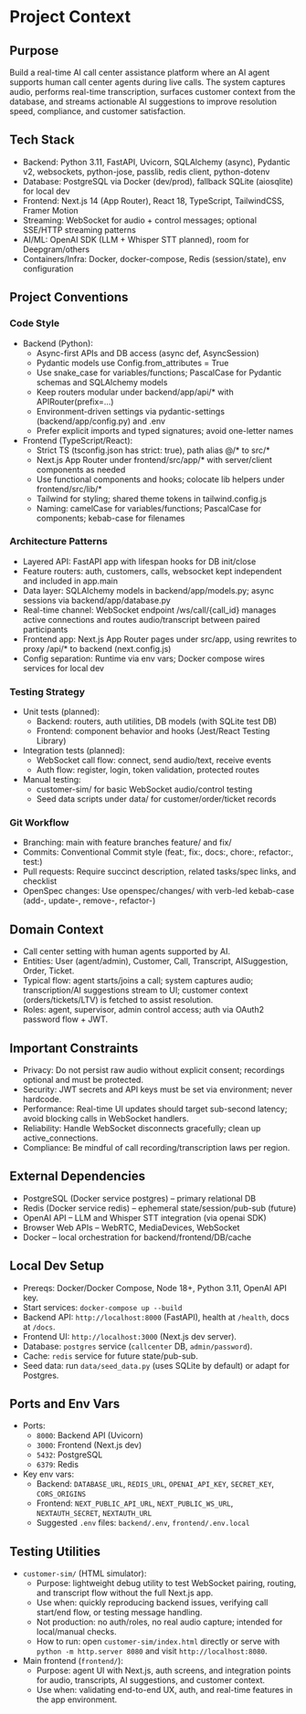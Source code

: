 # Project Context

## Purpose
Build a real-time AI call center assistance platform where an AI agent supports human call center agents during live calls. The system captures audio, performs real-time transcription, surfaces customer context from the database, and streams actionable AI suggestions to improve resolution speed, compliance, and customer satisfaction.

## Tech Stack
- Backend: Python 3.11, FastAPI, Uvicorn, SQLAlchemy (async), Pydantic v2, websockets, python-jose, passlib, redis client, python-dotenv
- Database: PostgreSQL via Docker (dev/prod), fallback SQLite (aiosqlite) for local dev
- Frontend: Next.js 14 (App Router), React 18, TypeScript, TailwindCSS, Framer Motion
- Streaming: WebSocket for audio + control messages; optional SSE/HTTP streaming patterns
- AI/ML: OpenAI SDK (LLM + Whisper STT planned), room for Deepgram/others
- Containers/Infra: Docker, docker-compose, Redis (session/state), env configuration

## Project Conventions

### Code Style
- Backend (Python):
  - Async-first APIs and DB access (async def, AsyncSession)
  - Pydantic models use Config.from_attributes = True
  - Use snake_case for variables/functions; PascalCase for Pydantic schemas and SQLAlchemy models
  - Keep routers modular under backend/app/api/* with APIRouter(prefix=...)
  - Environment-driven settings via pydantic-settings (backend/app/config.py) and .env
  - Prefer explicit imports and typed signatures; avoid one-letter names
- Frontend (TypeScript/React):
  - Strict TS (tsconfig.json has strict: true), path alias @/* to src/*
  - Next.js App Router under frontend/src/app/* with server/client components as needed
  - Use functional components and hooks; colocate lib helpers under frontend/src/lib/*
  - Tailwind for styling; shared theme tokens in tailwind.config.js
  - Naming: camelCase for variables/functions; PascalCase for components; kebab-case for filenames

### Architecture Patterns
- Layered API: FastAPI app with lifespan hooks for DB init/close
- Feature routers: auth, customers, calls, websocket kept independent and included in app.main
- Data layer: SQLAlchemy models in backend/app/models.py; async sessions via backend/app/database.py
- Real-time channel: WebSocket endpoint /ws/call/{call_id} manages active connections and routes audio/transcript between paired participants
- Frontend app: Next.js App Router pages under src/app, using rewrites to proxy /api/* to backend (next.config.js)
- Config separation: Runtime via env vars; Docker compose wires services for local dev

### Testing Strategy
- Unit tests (planned):
  - Backend: routers, auth utilities, DB models (with SQLite test DB)
  - Frontend: component behavior and hooks (Jest/React Testing Library)
- Integration tests (planned):
  - WebSocket call flow: connect, send audio/text, receive events
  - Auth flow: register, login, token validation, protected routes
- Manual testing:
  - customer-sim/ for basic WebSocket audio/control testing
  - Seed data scripts under data/ for customer/order/ticket records

### Git Workflow
- Branching: main with feature branches feature/<name> and fix/<name>
- Commits: Conventional Commit style (feat:, fix:, docs:, chore:, refactor:, test:)
- Pull requests: Require succinct description, related tasks/spec links, and checklist
- OpenSpec changes: Use openspec/changes/<change-id> with verb-led kebab-case (add-, update-, remove-, refactor-)

## Domain Context
- Call center setting with human agents supported by AI.
- Entities: User (agent/admin), Customer, Call, Transcript, AISuggestion, Order, Ticket.
- Typical flow: agent starts/joins a call; system captures audio; transcription/AI suggestions stream to UI; customer context (orders/tickets/LTV) is fetched to assist resolution.
- Roles: agent, supervisor, admin control access; auth via OAuth2 password flow + JWT.

## Important Constraints
- Privacy: Do not persist raw audio without explicit consent; recordings optional and must be protected.
- Security: JWT secrets and API keys must be set via environment; never hardcode.
- Performance: Real-time UI updates should target sub-second latency; avoid blocking calls in WebSocket handlers.
- Reliability: Handle WebSocket disconnects gracefully; clean up active_connections.
- Compliance: Be mindful of call recording/transcription laws per region.

## External Dependencies
- PostgreSQL (Docker service postgres) – primary relational DB
- Redis (Docker service redis) – ephemeral state/session/pub-sub (future)
- OpenAI API – LLM and Whisper STT integration (via openai SDK)
- Browser Web APIs – WebRTC, MediaDevices, WebSocket
- Docker – local orchestration for backend/frontend/DB/cache

## Local Dev Setup
- Prereqs: Docker/Docker Compose, Node 18+, Python 3.11, OpenAI API key.
- Start services: `docker-compose up --build`
- Backend API: `http://localhost:8000` (FastAPI), health at `/health`, docs at `/docs`.
- Frontend UI: `http://localhost:3000` (Next.js dev server).
- Database: `postgres` service (`callcenter` DB, `admin/password`).
- Cache: `redis` service for future state/pub-sub.
- Seed data: run `data/seed_data.py` (uses SQLite by default) or adapt for Postgres.

## Ports and Env Vars
- Ports:
  - `8000`: Backend API (Uvicorn)
  - `3000`: Frontend (Next.js dev)
  - `5432`: PostgreSQL
  - `6379`: Redis
- Key env vars:
  - Backend: `DATABASE_URL`, `REDIS_URL`, `OPENAI_API_KEY`, `SECRET_KEY`, `CORS_ORIGINS`
  - Frontend: `NEXT_PUBLIC_API_URL`, `NEXT_PUBLIC_WS_URL`, `NEXTAUTH_SECRET`, `NEXTAUTH_URL`
  - Suggested `.env` files: `backend/.env`, `frontend/.env.local`

## Testing Utilities
- `customer-sim/` (HTML simulator):
  - Purpose: lightweight debug utility to test WebSocket pairing, routing, and transcript flow without the full Next.js app.
  - Use when: quickly reproducing backend issues, verifying call start/end flow, or testing message handling.
  - Not production: no auth/roles, no real audio capture; intended for local/manual checks.
  - How to run: open `customer-sim/index.html` directly or serve with `python -m http.server 8080` and visit `http://localhost:8080`.
- Main frontend (`frontend/`):
  - Purpose: agent UI with Next.js, auth screens, and integration points for audio, transcripts, AI suggestions, and customer context.
  - Use when: validating end-to-end UX, auth, and real-time features in the app environment.
